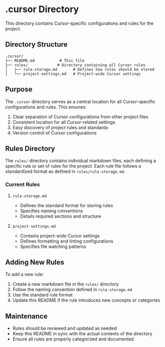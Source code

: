 # .cursor Directory

This directory contains Cursor-specific configurations and rules for the
project.

## Directory Structure

```
.cursor/
├── README.md           # This file
├── rules/             # Directory containing all Cursor rules
│   ├── rule-storage.md       # Defines how rules should be stored
│   └── project-settings.md   # Project-wide Cursor settings
```

## Purpose

The `.cursor` directory serves as a central location for all Cursor-specific
configurations and rules. This ensures:

1. Clear separation of Cursor configurations from other project files
2. Consistent location for all Cursor-related settings
3. Easy discovery of project rules and standards
4. Version control of Cursor configurations

## Rules Directory

The `rules/` directory contains individual markdown files, each defining a
specific rule or set of rules for the project. Each rule file follows a
standardized format as defined in `rules/rule-storage.md`.

### Current Rules

1. `rule-storage.md`

   - Defines the standard format for storing rules
   - Specifies naming conventions
   - Details required sections and structure

2. `project-settings.md`

   - Contains project-wide Cursor settings
   - Defines formatting and linting configurations
   - Specifies file watching patterns

## Adding New Rules

To add a new rule:

1. Create a new markdown file in the `rules/` directory
2. Follow the naming convention defined in `rule-storage.md`
3. Use the standard rule format
4. Update this README if the rule introduces new concepts or categories

## Maintenance

- Rules should be reviewed and updated as needed
- Keep this README in sync with the actual contents of the directory
- Ensure all rules are properly categorized and documented
